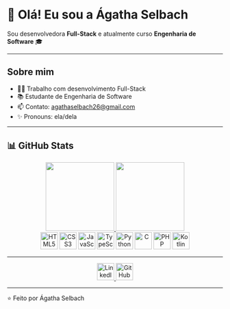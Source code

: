 # 👋 Olá! Eu sou a Ágatha Selbach

Sou desenvolvedora **Full-Stack** e atualmente curso **Engenharia de Software** 🎓

---

## Sobre mim

- 👩‍💻 Trabalho com desenvolvimento Full-Stack
- 📚 Estudante de Engenharia de Software
- 📫 Contato: [agathaselbach26@gmail.com](mailto:agathaselbach26@gmail.com)
- ✨ Pronouns: ela/dela

---

## 📊 GitHub Stats

<div align="center">
  <a href="https://becoins.ai/agas1">
    <img height="160em" src="https://github-readme-stats.vercel.app/api?username=agas1&show_icons=true&theme=radical&include_all_commits=true&count_private=true"/>
    <img height="160em" src="https://github-readme-stats.vercel.app/api/top-langs/?username=agas1&layout=compact&langs_count=10&theme=radical"/>
  </a>
</div>


<div align="center">
  <img src="https://cdn.jsdelivr.net/gh/devicons/devicon/icons/html5/html5-original.svg" width="40" alt="HTML5"/>
  <img src="https://cdn.jsdelivr.net/gh/devicons/devicon/icons/css3/css3-original.svg" width="40" alt="CSS3"/>
  <img src="https://cdn.jsdelivr.net/gh/devicons/devicon/icons/javascript/javascript-original.svg" width="40" alt="JavaScript"/>
  <img src="https://cdn.jsdelivr.net/gh/devicons/devicon/icons/typescript/typescript-original.svg" width="40" alt="TypeScript"/>
  <img src="https://cdn.jsdelivr.net/gh/devicons/devicon/icons/python/python-original.svg" width="40" alt="Python"/>
  <img src="https://cdn.jsdelivr.net/gh/devicons/devicon/icons/c/c-original.svg" width="40" alt="C"/>
  <img src="https://cdn.jsdelivr.net/gh/devicons/devicon/icons/php/php-original.svg" width="40" alt="PHP"/>
  <img src="https://cdn.jsdelivr.net/gh/devicons/devicon/icons/kotlin/kotlin-original.svg" width="40" alt="Kotlin"/>
</div>

---

<div align="center">
  <a href="https://www.linkedin.com/in/seu-usuario/" target="_blank">
    <img src="https://cdn.jsdelivr.net/gh/devicons/devicon/icons/linkedin/linkedin-original.svg" width="40" alt="LinkedIn"/>
  </a>
  <a href="https://github.com/agas1" target="_blank">
    <img src="https://cdn.jsdelivr.net/gh/devicons/devicon/icons/github/github-original.svg" width="40" alt="GitHub"/>
  </a>
</div>

---


⭐️ Feito por Ágatha Selbach
